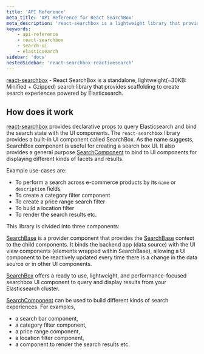 ```yaml
---
title: 'API Reference'
meta_title: 'API Reference for React SearchBox'
meta_description: 'react-searchbox is a lightweight library that provides scaffolding to create search experiences powered by Elasticsearch.'
keywords:
    - api-reference
    - react-searchbox
    - search-ui
    - elasticsearch
sidebar: 'docs'
nestedSidebar: 'react-searchbox-reactivesearch'
---
```


[react-searchbox](https://github.com/appbaseio/searchbox/tree/master/packages/react-searchbox) - React SearchBox is a standalone, lightweight(~30KB: Minified + Gzipped) search library that provides scaffolding to create search experiences powered by Elasticsearch.

## How does it work

[react-searchbox](https://github.com/appbaseio/searchbox/tree/master/packages/react-searchbox) provides declarative props to query Elasticsearch and bind the search state with the UI components. The `react-searchbox` library provides a built-in UI component called SearchBox. As the name suggests, SearchBox component is useful for creating a search box UI. It also provides a general purpose [SearchComponent](/docs/reactivesearch/react-searchbox/searchcomponent/) to bind to UI components for displaying different kinds of facets and results.


Example use-cases are:

-   To perform a search across e-commerce products by its `name` or `description` fields
-   To create a category filter component
-   To create a price range search filter
-   To build a location filter
-   To render the search results etc.

This library is divided into three components:

[SearchBase](/docs/reactivesearch/react-searchbox/searchbase/) is a provider component that provides the [SearchBase](/docs/reactivesearch/searchbase/overview/QuickStart/) context to the child components. It binds the backend app (data source) with the UI view components (elements wrapped within SearchBase), allowing a UI component to be reactively updated every time there is a change in the data source or in other UI components.

[SearchBox](/docs/reactivesearch/react-searchbox/searchbox/) offers a ready to use, lightweight, and performance-focused searchbox UI component to query and display results from your Elasticsearch cluster.

[SearchComponent](/docs/reactivesearch/react-searchbox/searchcomponent/) can be used to build different kinds of search experiences. For examples,

-   a search bar component,
-   a category filter component,
-   a price range component,
-   a location filter component,
-   a component to render the search results etc.
